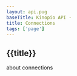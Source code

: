 ```yaml
---
layout: api.pug
baseTitle: Kinopio API -
title: Connections
tags: ['page']
---
```


## {{title}}

about connections